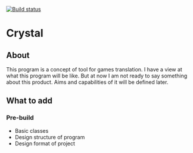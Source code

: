 [![Build status](https://ci.appveyor.com/api/projects/status/i6monq0vo0c7p75b?svg=true)](https://ci.appveyor.com/project/Ace-Lightning/crystal)
# **Crystal**
## About
This program is a concept of tool for games translation. I have a view at what this program will be like. But at now I am not ready to say something about this product. Aims and capabilities of it will be defined later.

## What to add
### Pre-build
- Basic classes
- Design structure of program
- Design format of project
